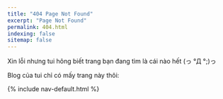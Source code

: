 ```yaml
---
title: "404 Page Not Found"
excerpt: "Page Not Found"
permalink: 404.html
indexing: false
sitemap: false
---
```


Xin lỗi nhưng tui hông biết trang bạn đang tìm là cái nào hết (っ °Д °;)っ

Blog của tui chỉ có mấy trang này thôi:

{% include nav-default.html %}
